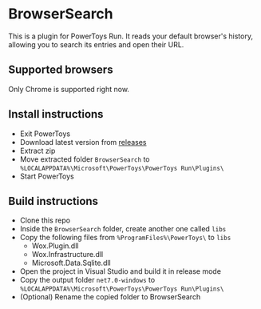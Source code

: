 # BrowserSearch
This is a plugin for PowerToys Run.
It reads your default browser's history, allowing you to search its entries and open their URL.

## Supported browsers
Only Chrome is supported right now.

## Install instructions
* Exit PowerToys
* Download latest version from [releases](https://github.com/TBM13/BrowserSearch/releases)
* Extract zip
* Move extracted folder `BrowserSearch` to `%LOCALAPPDATA%\Microsoft\PowerToys\PowerToys Run\Plugins\`
* Start PowerToys

## Build instructions
* Clone this repo
* Inside the `BrowserSearch` folder, create another one called `libs`
* Copy the following files from `%ProgramFiles%\PowerToys\` to `libs`
    * Wox.Plugin.dll
    * Wox.Infrastructure.dll
    * Microsoft.Data.Sqlite.dll
* Open the project in Visual Studio and build it in release mode
* Copy the output folder `net7.0-windows` to `%LOCALAPPDATA%\Microsoft\PowerToys\PowerToys Run\Plugins\`
* (Optional) Rename the copied folder to BrowserSearch